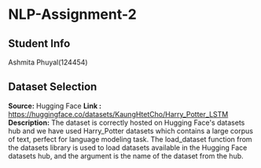 # NLP-Assignment-2

## Student Info

Ashmita Phuyal(124454)

## Dataset Selection

**Source:** Hugging Face
**Link :** https://huggingface.co/datasets/KaungHtetCho/Harry_Potter_LSTM
**Description:** The dataset is correctly hosted on Hugging Face's datasets hub and we have used Harry_Potter datasets which contains a large corpus of text, perfect for language modeling task. The load_dataset function from the datasets library is used to load datasets available in the Hugging Face datasets hub, and the argument is the name of the dataset from the hub.

